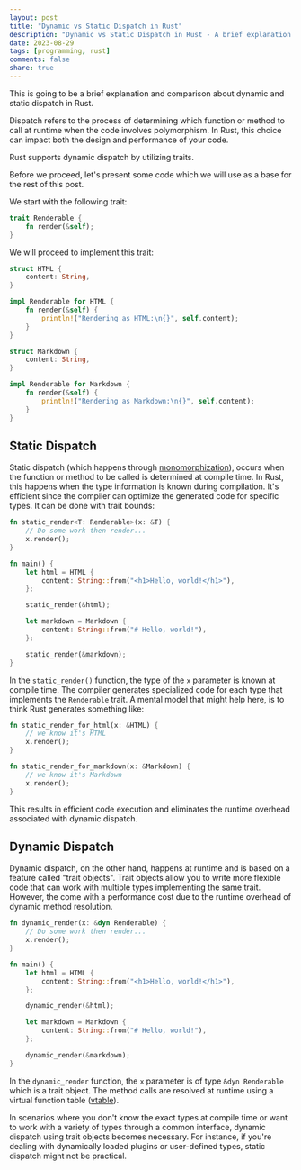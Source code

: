 ```yaml
---
layout: post
title: "Dynamic vs Static Dispatch in Rust"
description: "Dynamic vs Static Dispatch in Rust - A brief explanation and comparison"
date: 2023-08-29
tags: [programming, rust]
comments: false
share: true
---
```


This is going to be a brief explanation and comparison about dynamic and static dispatch in Rust.

Dispatch refers to the process of determining which function or method to call at runtime when the code involves polymorphism. In Rust, this choice can impact both the design and performance of your code.

Rust supports dynamic dispatch by utilizing traits.

Before we proceed, let's present some code which we will use as a base for the rest of this post.

We start with the following trait:

```rust
trait Renderable {
    fn render(&self);
}
```

We will proceed to implement this trait:

```rust
struct HTML {
    content: String,
}

impl Renderable for HTML {
    fn render(&self) {
        println!("Rendering as HTML:\n{}", self.content);
    }
}

struct Markdown {
    content: String,
}

impl Renderable for Markdown {
    fn render(&self) {
        println!("Rendering as Markdown:\n{}", self.content);
    }
}
```


## Static Dispatch

Static dispatch (which happens through [monomorphization](https://en.wikipedia.org/wiki/Monomorphization)), occurs when the function or method to be called is determined at compile time. In Rust, this happens when the type information is known during compilation. It's efficient since the compiler can optimize the generated code for specific types. It can be done with trait bounds:

```rust
fn static_render<T: Renderable>(x: &T) {
    // Do some work then render...
    x.render();
}

fn main() {
    let html = HTML {
        content: String::from("<h1>Hello, world!</h1>"),
    };

    static_render(&html);

    let markdown = Markdown {
        content: String::from("# Hello, world!"),
    };

    static_render(&markdown);
}
```

In the `static_render()` function, the type of the `x` parameter is known at compile time. The compiler generates specialized code for each type that implements the `Renderable` trait. A mental model that might help here, is to think Rust generates something like:

```rust
fn static_render_for_html(x: &HTML) {
    // we know it's HTML
    x.render();
}

fn static_render_for_markdown(x: &Markdown) {
    // we know it's Markdown
    x.render();
}
```

This results in efficient code execution and eliminates the runtime overhead associated with dynamic dispatch.

## Dynamic Dispatch

Dynamic dispatch, on the other hand, happens at runtime and is based on a feature called "trait objects". Trait objects allow you to write more flexible code that can work with multiple types implementing the same trait. However, the come with a performance cost due to the runtime overhead of dynamic method resolution.

```rust
fn dynamic_render(x: &dyn Renderable) {
    // Do some work then render...
    x.render();
}

fn main() {
    let html = HTML {
        content: String::from("<h1>Hello, world!</h1>"),
    };

    dynamic_render(&html);

    let markdown = Markdown {
        content: String::from("# Hello, world!"),
    };

    dynamic_render(&markdown);
}
```

In the `dynamic_render` function, the `x` parameter is of type `&dyn Renderable` which is a trait object. The method calls are resolved at runtime using a virtual function table ([vtable](https://en.wikipedia.org/wiki/Virtual_method_table)).

In scenarios where you don't know the exact types at compile time or want to work with a variety of types through a common interface, dynamic dispatch using trait objects becomes necessary. For instance, if you're dealing with dynamically loaded plugins or user-defined types, static dispatch might not be practical. 


